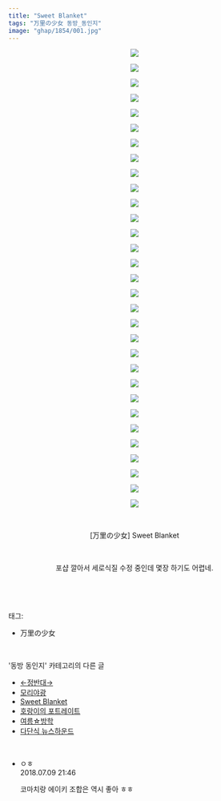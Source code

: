```yaml
---
title: "Sweet Blanket"
tags: "万里の少女 동방_동인지"
image: "ghap/1854/001.jpg"
---
```

<div class="article">
<p><span style="color: rgb(0, 0, 0);"></span></p>
<p style="text-align: center; clear: none; float: none;"><img src="{{ site.nasurl }}/ghap/1854/001.jpg"/></p>
<p style="text-align: center; clear: none; float: none;"><img src="{{ site.nasurl }}/ghap/1854/002.jpg"/></p>
<p style="text-align: center; clear: none; float: none;"><img src="{{ site.nasurl }}/ghap/1854/003.jpg"/></p>
<p style="text-align: center; clear: none; float: none;"><img src="{{ site.nasurl }}/ghap/1854/004.jpg"/></p>
<p style="text-align: center; clear: none; float: none;"><img src="{{ site.nasurl }}/ghap/1854/005.jpg"/></p>
<p style="text-align: center; clear: none; float: none;"><img src="{{ site.nasurl }}/ghap/1854/006.jpg"/></p>
<p style="text-align: center; clear: none; float: none;"><img src="{{ site.nasurl }}/ghap/1854/007.jpg"/></p>
<p style="text-align: center; clear: none; float: none;"><img src="{{ site.nasurl }}/ghap/1854/008.jpg"/></p>
<p style="text-align: center; clear: none; float: none;"><img src="{{ site.nasurl }}/ghap/1854/009.jpg"/></p>
<p style="text-align: center; clear: none; float: none;"><img src="{{ site.nasurl }}/ghap/1854/010.jpg"/></p>
<p style="text-align: center; clear: none; float: none;"><img src="{{ site.nasurl }}/ghap/1854/011.jpg"/></p>
<p style="text-align: center; clear: none; float: none;"><img src="{{ site.nasurl }}/ghap/1854/012.jpg"/></p>
<p style="text-align: center; clear: none; float: none;"><img src="{{ site.nasurl }}/ghap/1854/013.jpg"/></p>
<p style="text-align: center; clear: none; float: none;"><img src="{{ site.nasurl }}/ghap/1854/014.jpg"/></p>
<p style="text-align: center; clear: none; float: none;"><img src="{{ site.nasurl }}/ghap/1854/015.jpg"/></p>
<p style="text-align: center; clear: none; float: none;"><img src="{{ site.nasurl }}/ghap/1854/016.jpg"/></p>
<p style="text-align: center; clear: none; float: none;"><img src="{{ site.nasurl }}/ghap/1854/017.jpg"/></p>
<p style="text-align: center; clear: none; float: none;"><img src="{{ site.nasurl }}/ghap/1854/018.jpg"/></p>
<p style="text-align: center; clear: none; float: none;"><img src="{{ site.nasurl }}/ghap/1854/019.jpg"/></p>
<p style="text-align: center; clear: none; float: none;"><img src="{{ site.nasurl }}/ghap/1854/020.jpg"/></p>
<p style="text-align: center; clear: none; float: none;"><img src="{{ site.nasurl }}/ghap/1854/021.jpg"/></p>
<p style="text-align: center; clear: none; float: none;"><img src="{{ site.nasurl }}/ghap/1854/022.jpg"/></p>
<p style="text-align: center; clear: none; float: none;"><img src="{{ site.nasurl }}/ghap/1854/023.jpg"/></p>
<p style="text-align: center; clear: none; float: none;"><img src="{{ site.nasurl }}/ghap/1854/024.jpg"/></p>
<p style="text-align: center; clear: none; float: none;"><img src="{{ site.nasurl }}/ghap/1854/025.jpg"/></p>
<p style="text-align: center; clear: none; float: none;"><img src="{{ site.nasurl }}/ghap/1854/026.jpg"/></p>
<p style="text-align: center; clear: none; float: none;"><img src="{{ site.nasurl }}/ghap/1854/027.jpg"/></p>
<p style="text-align: center; clear: none; float: none;"><img src="{{ site.nasurl }}/ghap/1854/028.jpg"/></p>
<p style="text-align: center; clear: none; float: none;"><img src="{{ site.nasurl }}/ghap/1854/029.jpg"/></p>
<p style="text-align: center; clear: none; float: none;"><img src="{{ site.nasurl }}/ghap/1854/030.jpg"/></p>
<p style="text-align: center; clear: none; float: none;"><img src="{{ site.nasurl }}/ghap/1854/031.jpg"/></p>
<p style="text-align: center; clear: none; float: none;"><br/></p>
<p style="text-align: center; clear: none; float: none;">[万里の少女] Sweet Blanket</p>
<p style="text-align: center; clear: none; float: none;"><br/></p>
<p style="text-align: center; clear: none; float: none;">포샵 깔아서 세로식질 수정 중인데 몇장 하기도 어렵네.</p>
<p><span style="color: rgb(0, 0, 0);"></span><br/></p>
</div><br/>
<div class="tagTrail">
<p>태그: </p>
<ul>
<li>万里の少女</li>
</ul>
</div><br/>
<div class="another">
<p>'동방 동인지' 카테고리의 다른 글</p>
<ul>
<li><a href="/2016-08-26-ghap_1856">←정반대→</a></li>
<li><a href="/2016-08-26-ghap_1855">모리야광</a></li>
<li><a href="/2016-08-26-ghap_1854">Sweet Blanket</a></li>
<li><a href="/2016-08-26-ghap_1853">호랑이의 포트레이트</a></li>
<li><a href="/2016-08-26-ghap_1852">여름☆방학</a></li>
<li><a href="/2016-08-26-ghap_1851">다단식 뉴스하운드</a></li>
</ul>
</div><br/>
<div class="cb_module cb_fluid">
<div class="cb_wrt cb_profile">
<div class="comment">
<ul>
<li class="cb_thumb_off" id="comment15282872">
<div class="cb_comment_area">
<div class="cb_info_area">
<div class="cb_section">
<span class="cb_nick_name">ㅇㅎ</span>
</div>
<div class="cb_section">
<span class="cb_date">2018.07.09 21:46 </span>
</div>
</div>
<div class="cb_dsc_comment">
<p class="cb_dsc">
											코마치랑 에이키 조합은 역시 좋아 ㅎㅎ
										</p>
</div>
</div></li>
</ul>
</div>
</div><!-- commentList close -->
</div><br/>
